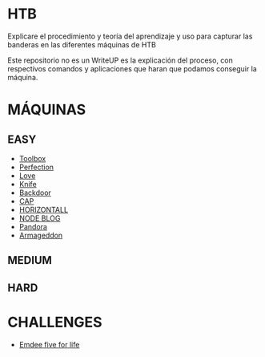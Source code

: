 # HTB

Explicare el procedimiento y teoría del aprendizaje y uso para capturar las banderas en las diferentes máquinas de HTB

Este repositorio no es un WriteUP es la explicación del proceso, con respectivos comandos y aplicaciones que haran que podamos conseguir la máquina.

# MÁQUINAS

## EASY

- [Toolbox](https://github.com/D4l1-web/HTB/blob/main/Easy-Toolbox-HTB.md) 
- [Perfection](https://github.com/D4l1-web/HTB/blob/main/Easy-Perfection-HTB.md)
- [Love](https://github.com/D4l1-web/HTB/blob/main/Easy-Love-HTB.md)
- [Knife](https://github.com/D4l1-web/HTB/blob/main/Easy-Knife-HTB.md)
- [Backdoor](https://github.com/D4l1-web/HTB-Maquinas/blob/main/Easy-Backdoor-HTB.md)
- [CAP](https://github.com/D4l1-web/HTB-Maquinas/blob/main/Easy-CAP-HTB.md)
- [HORIZONTALL](https://github.com/D4l1-web/HTB-Maquinas/blob/main/Easy-HTB-Horizontall.md)
- [NODE BLOG](https://github.com/D4l1-web/HTB-Maquinas/blob/main/Easy-NodeBlog-HTB.md)
- [Pandora](https://github.com/D4l1-web/HTB-Maquinas/blob/main/Easy-Pandora-HTB(sin%20terminar).md)
- [Armageddon](https://github.com/D4l1-web/HTB/blob/main/Easy-Armageddon-HTB.md)

## MEDIUM

## HARD

# CHALLENGES

- [Emdee five for life](https://github.com/D4l1-web/HTB/blob/main/Challenge-Emdee%20five%20for%20life(sin%20acabar).md)
